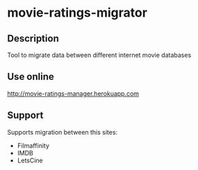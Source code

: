 # movie-ratings-migrator

## Description
Tool to migrate data between different internet movie databases

## Use online
http://movie-ratings-manager.herokuapp.com

## Support
Supports migration between this sites:
- Filmaffinity
- IMDB
- LetsCine

